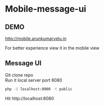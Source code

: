 # Mobile-message-ui
## DEMO
http://mobile.arunkumarvelu.in

For better experience view it in the mobile view
## Message UI 

Git clone repo <br />
Run it local server port 8080<br />

```bash
php -S localhost:8000 -t public
```

Hit http://localhost:8080<br />
